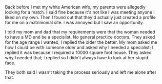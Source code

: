 Back before I met my white American wife, my parents were allegedly looking for a match. I said fine because it's not like I was meeting anyone I liked on my own. Then I found out that they'd actually just created a profile for me on a matrimonial site. I was annoyed but I saw an opportunity.

I told my mom and dad that my requirements were that the woman needed to have a MD and be a specialist. No general practice doctors. They asked for the age range I wanted; I replied the older the better. My mom asked me how I could be with someone older and asked why I needed a specialist; I replied it was because I required a 10000 square foot house. They asked why I needed that; I replied so I didn't always have to look at her stupid face.

They both said I wasn't taking the process seriously and left me alone after that.